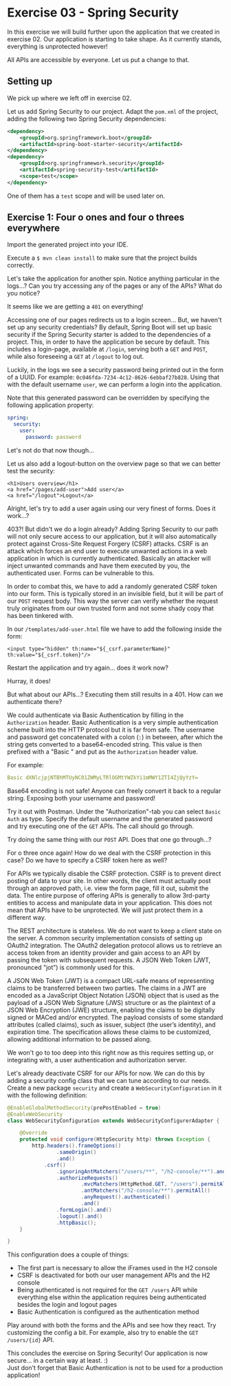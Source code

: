 # Exercise 03 - Spring Security
In this exercise we will build further upon the application that we created in exercise 02.
Our application is starting to take shape.
As it currently stands, everything is unprotected however!

All APIs are accessible by everyone.
Let us put a change to that.

## Setting up
We pick up where we left off in exercise 02.

Let us add Spring Security to our project. 
Adapt the `pom.xml` of the project, adding the following two Spring Security dependencies:
```xml
<dependency>
    <groupId>org.springframework.boot</groupId>
    <artifactId>spring-boot-starter-security</artifactId>
</dependency>
<dependency>
    <groupId>org.springframework.security</groupId>
    <artifactId>spring-security-test</artifactId>
    <scope>test</scope>
</dependency>
```

One of them has a `test` scope and will be used later on.

## Exercise 1: Four o ones and four o threes everywhere
Import the generated project into your IDE.

Execute a `$ mvn clean install` to make sure that the project builds correctly.

Let's take the application for another spin.
Notice anything particular in the logs...?
Can you try accessing any of the pages or any of the APIs?
What do you notice?

It seems like we are getting a `401` on everything!

Accessing one of our pages redirects us to a login screen...
But, we haven't set up any security credentials?
By default, Spring Boot will set up basic security if the Spring Security starter is added to the dependencies of a project.
This, in order to have the application be secure by default.
This includes a login-page, available at `/login`, serving both a `GET` and `POST`, while also foreseeing a `GET` at `/logout` to log out.

Luckily, in the logs we see a security password being printed out in the form of a UUID.
For example: `0c046fda-7234-4c12-8626-6ebbaf27b828`.
Using that with the default username `user`, we can perform a login into the application.

Note that this generated password can be overridden by specifying the following application property:
```yaml
spring:
  security:
    user:
      password: password
```

Let's not do that now though...

Let us also add a logout-button on the overview page so that we can better test the security:
```xhtml
<h1>Users overview</h1>
<a href="/pages/add-user">Add user</a>
<a href="/logout">Logout</a>
```

Alright, let's try to add a user again using our very finest of forms.
Does it work...?

403?! But didn't we do a login already?
Adding Spring Security to our path will not only secure access to our application, but it will also automatically protect against Cross-Site Request Forgery (CSRF) attacks.
CSRF is an attack which forces an end user to execute unwanted actions in a web application in which is currently authenticated.
Basically an attacker will inject unwanted commands and have them executed by you, the authenticated user.
Forms can be vulnerable to this.

In order to combat this, we have to add a randomly generated CSRF token into our form.
This is typically stored in an invisible field, but it will be part of our `POST` request body.
This way the server can verify whether the request truly originates from our own trusted form and not some shady copy that has been tinkered with.

In our `/templates/add-user.html` file we have to add the following inside the form:
```xhtml
<input type="hidden" th:name="${_csrf.parameterName}" th:value="${_csrf.token}"/>
```

Restart the application and try again... does it work now?

Hurray, it does!

But what about our APIs...?
Executing them still results in a 401.
How can we authenticate there?

We could authenticate via Basic Authentication by filling in the `Authorization` header.
Basic Authentication is a very simple authentication scheme built into the HTTP protocol but it is far from safe.
The username and password get concatenated with a colon (`:`) in between, after which the string gets converted to a base64-encoded string.
This value is then prefixed with a "Basic " and put as the `Authorization` header value.

For example:
```yaml
Basic dXNlcjpjNTBhMTUyNC01ZWMyLTRlOGMtYWZkYi1mMWY1ZTI4ZjQyYzY=
```

Base64 encoding is not safe! Anyone can freely convert it back to a regular string.
Exposing both your username and password!

Try it out with Postman.
Under the "Authorization"-tab you can select `Basic Auth` as type.
Specify the default username and the generated password and try executing one of the `GET` APIs.
The call should go through.

Try doing the same thing with our `POST` API.
Does that one go through...?

For o three once again!
How do we deal with the CSRF protection in this case?
Do we have to specify a CSRF token here as well?

For APIs we typically disable the CSRF protection.
CSRF is to prevent direct posting of data to your site.
In other words, the client must actually post through an approved path, i.e. view the form page, fill it out, submit the data.
The entire purpose of offering APIs is generally to allow 3rd-party entities to access and manipulate data in your application.
This does not mean that APIs have to be unprotected.
We will just protect them in a different way.

The REST architecture is stateless.
We do not want to keep a client state on the server.
A common security implementation consists of setting up OAuth2 integration.
The OAuth2 delegation protocol allows us to retrieve an access token from an identity provider and gain access to an API by passing the token with subsequent requests.
A JSON Web Token (JWT, pronounced "jot") is commonly used for this.

A JSON Web Token (JWT) is a compact URL-safe means of representing claims to be transferred between two parties.
The claims in a JWT are encoded as a JavaScript Object Notation (JSON) object that is used as the payload of a JSON Web Signature (JWS) structure or as the plaintext of a JSON Web Encryption (JWE) structure, enabling the claims to be digitally signed or MACed and/or encrypted.
The payload consists of some standard attributes (called claims), such as issuer, subject (the user’s identity), and expiration time.
The specification allows these claims to be customized, allowing additional information to be passed along.

We won't go to too deep into this right now as this requires setting up, or integrating with, a user authentication and authorization server.

Let's already deactivate CSRF for our APIs for now.
We can do this by adding a security config class that we can tune according to our needs.
Create a new package `security` and create a `WebSecurityConfiguration` in it with the following definition:

```java
@EnableGlobalMethodSecurity(prePostEnabled = true)
@EnableWebSecurity
class WebSecurityConfiguration extends WebSecurityConfigurerAdapter {

    @Override
    protected void configure(HttpSecurity http) throws Exception {
        http.headers().frameOptions()
                .sameOrigin()
                .and()
            .csrf()
                .ignoringAntMatchers("/users/**", "/h2-console/**").and()
                .authorizeRequests()
                        .mvcMatchers(HttpMethod.GET, "/users").permitAll()
                        .antMatchers("/h2-console/**").permitAll()
                        .anyRequest().authenticated()
                        .and()
                .formLogin().and()
                .logout().and()
                .httpBasic();
    }

}
```

This configuration does a couple of things:
* The first part is necessary to allow the iFrames used in the H2 console
* CSRF is deactivated for both our user management APIs and the H2 console
* Being authenticated is not required for the `GET /users` API while everything else within the application requires being authenticated besides the login and logout pages
* Basic Authentication is configured as the authentication method

Play around with both the forms and the APIs and see how they react.
Try customizing the config a bit.
For example, also try to enable the `GET /users/{id}` API.

This concludes the exercise on Spring Security!
Our application is now secure... in a certain way at least. :)<br/>
Just don't forget that Basic Authentication is not to be used for a production application!